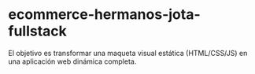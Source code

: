 # ecommerce-hermanos-jota-fullstack
El objetivo es transformar una maqueta visual estática (HTML/CSS/JS) en una aplicación web dinámica completa.
